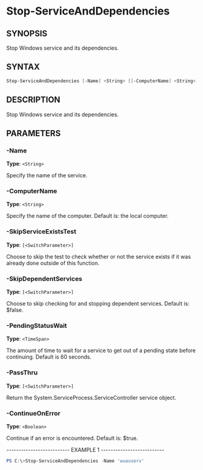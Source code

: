Stop-ServiceAndDependencies
===========================

SYNOPSIS
--------

Stop Windows service and its dependencies.

SYNTAX
------

```powershell
Stop-ServiceAndDependencies [-Name] <String> [[-ComputerName] <String>] [-SkipServiceExistsTest] [-SkipDependentServices] [[-PendingStatusWait] <TimeSpan>] [-PassThru] [[-ContinueOnError] <Boolean>] [<CommonParameters>]
```

DESCRIPTION
-----------

Stop Windows service and its dependencies.

PARAMETERS
----------

### -Name

**Type**: `<String>`

Specify the name of the service.

### -ComputerName

**Type**: `<String>`

Specify the name of the computer. Default is: the local computer.

### -SkipServiceExistsTest

**Type**: `[<SwitchParameter>]`

Choose to skip the test to check whether or not the service exists if it
was already done outside of this function.

### -SkipDependentServices

**Type**: `[<SwitchParameter>]`

Choose to skip checking for and stopping dependent services. Default is:
$false.

### -PendingStatusWait

**Type**: `<TimeSpan>`

The amount of time to wait for a service to get out of a pending state
before continuing. Default is 60 seconds.

### -PassThru

**Type**: `[<SwitchParameter>]`

Return the System.ServiceProcess.ServiceController service object.

### -ContinueOnError

**Type**: `<Boolean>`

Continue if an error is encountered. Default is: $true.

-------------------------- EXAMPLE 1 --------------------------

```powershell
PS C:\>Stop-ServiceAndDependencies -Name 'wuauserv'
```
